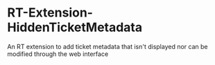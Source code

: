 # RT-Extension-HiddenTicketMetadata
An RT extension to add ticket metadata that isn't displayed nor can be modified through the web interface

